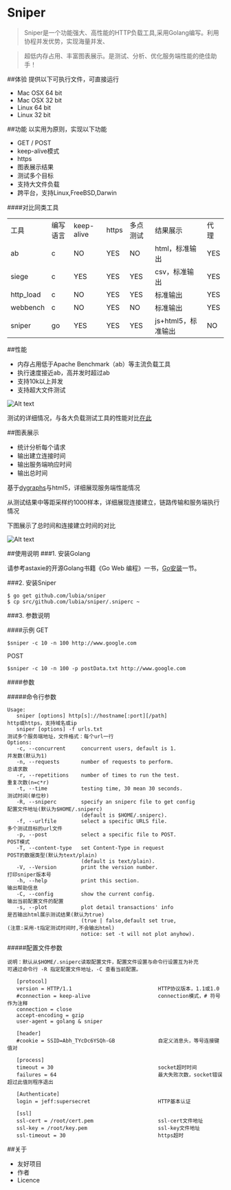 Sniper
======
>Sniper是一个功能强大、高性能的HTTP负载工具,采用Golang编写。利用协程并发优势，实现海量并发、

>超低内存占用、丰富图表展示。是测试、分析、优化服务端性能的绝佳助手！

##体验
提供以下可执行文件，可直接运行
* Mac OSX 64 bit      
* Mac OSX 32 bit
* Linux 64 bit
* Linux 32 bit

##功能
以实用为原则，实现以下功能
- GET / POST
- keep-alive模式
- https
- 图表展示结果
- 测试多个目标
- 支持大文件负载
- 跨平台，支持Linux,FreeBSD,Darwin

####对比同类工具
<table class="table table-bordered table-striped table-condensed">
   <tr>
      <td>工具 </td>
      <td>编写语言 </td>
      <td>keep-alive </td>
      <td>https </td>
      <td>多点测试 </td>
      <td>结果展示 </td>
      <td>代理</td>
   </tr>
   <tr>
      <td>ab </td>
      <td>c </td>
      <td>NO </td>
      <td>YES </td>
      <td>NO </td>
      <td>html，标准输出</td>
      <td>YES </td>
   </tr>
   <tr>
      <td>siege </td>
      <td>c </td>
      <td>YES </td>
      <td>YES </td>
      <td>YES </td>
      <td>csv，标准输出</td>
      <td>YES </td>
   </tr>
   <tr>
      <td>http_load </td>
      <td>c </td>
      <td>NO </td>
      <td>YES </td>
      <td>YES </td>
      <td>标准输出</td>
      <td>YES </td>
   </tr>
   <tr>
      <td>webbench </td>
      <td>c </td>
      <td>NO </td>
      <td>YES </td>
      <td>NO </td>
      <td>标准输出</td>
      <td>YES </td>
   </tr>
   <tr>
      <td>sniper</td>
      <td>go</td>
      <td>YES </td>
      <td>YES </td>
      <td>YES </td>
      <td>js+html5，标准输出</td>
      <td>NO </td>
   </tr>
</table>


##性能
- 内存占用低于Apache Benchmark（ab）等主流负载工具
- 执行速度接近ab，高并发时超过ab
- 支持10k以上并发
- 支持超大文件测试

![Alt text](http://lubia-me.qiniudn.com/cmp.png)

测试的详细情况，与各大负载测试工具的性能对比[在此](http://www.lubia.me/http-loader-compare)

##图表展示
- 统计分析每个请求
- 输出建立连接时间
- 输出服务端响应时间
- 输出总时间

基于[dygraphs](http://dygraphs.com/)与html5，详细展现服务端性能情况

从测试结果中等距采样约1000样本，详细展现连接建立，链路传输和服务端执行情况

下图展示了总时间和连接建立时间的对比

![Alt text](http://lubia-me.qiniudn.com/sniper_2.JPG)

##使用说明
###1. 安装Golang

请参考astaxie的开源Golang书籍《Go Web 编程》一书，[Go安装](https://github.com/astaxie/build-web-application-with-golang/blob/master/ebook/01.1.md)一节。

###2. 安装Sniper

    $ go get github.com/lubia/sniper
    $ cp src/github.com/lubia/sniper/.sniperc ~

###3. 参数说明

####示例
GET

    $sniper -c 10 -n 100 http://www.google.com 

POST

    $sniper -c 10 -n 100 -p postData.txt http://www.google.com
    
####参数

#####命令行参数

```
Usage: 
   sniper [options] http[s]://hostname[:port][/path]                 http或https，支持域名或ip
   sniper [options] -f urls.txt                                      测试多个服务端地址，文件格式：每个url一行
Options: 
   -c, --concurrent     concurrent users, default is 1.              并发数(默认为1)
   -n, --requests       number of requests to perform.               总请求数
   -r, --repetitions    number of times to run the test.             重复次数(n=c*r)
   -t, --time           testing time, 30 mean 30 seconds.            测试时间(单位秒)
   -R, --sniperc        specify an sniperc file to get config        配置文件地址(默认为$HOME/.sniperc)
                        (default is $HOME/.sniperc).               
   -f, --urlfile        select a specific URLS file.                 多个测试目标的url文件
   -p, --post           select a specific file to POST.              POST模式
   -T, --content-type   set Content-Type in request                  POST的数据类型(默认为text/plain)
                        (default is text/plain).
   -V, --Version        print the version number.                    打印sniper版本号
   -h, --help           print this section.                          输出帮助信息
   -C, --config         show the current config.                     输出当前配置文件的配置
   -s, --plot           plot detail transactions' info               是否输出html展示测试结果(默认为true) 
                        (true | false,default set true,              (注意:采用-t指定测试时间时,不会输出html)
                        notice: set -t will not plot anyhow).

```


#####配置文件参数

    说明：默认从$HOME/.sniperc读取配置文件，配置文件设置与命令行设置互为补充
    可通过命令行 -R 指定配置文件地址，-C 查看当前配置。

```
   [protocol]
   version = HTTP/1.1                            HTTP协议版本，1.1或1.0
   #connection = keep-alive                      connection模式，# 符号作为注释
   connection = close
   accept-encoding = gzip                        
   user-agent = golang & sniper                  

   [header]
   #cookie = SSID=Abh_TYcDc6YSQh-GB              自定义消息头，等号连接键值对

   [process]
   timeout = 30                                  socket超时时间 
   failures = 64                                 最大失败次数，socket错误超过此值则程序退出

   [Authenticate]
   login = jeff:supersecret                      HTTP基本认证

   [ssl]
   ssl-cert = /root/cert.pem                     ssl-cert文件地址
   ssl-key = /root/key.pem                       ssl-key文件地址
   ssl-timeout = 30                              https超时
```

##关于
- 友好项目
- 作者
- Licence
